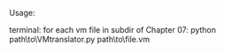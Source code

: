 Usage:

terminal:
for each vm file in subdir of Chapter 07:
python path\to\VMtranslator.py path\to\file.vm

